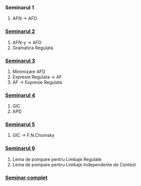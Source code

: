 ### Seminarul 1
 1. AFN -> AFD

 ### [Seminarul 2](https://github.com/antonio-b21/LFA/blob/master/Seminare/LFA_Sem_2.pdf)
 1. AFN-y -> AFD
 1. Gramatica Regulata

 ### [Seminarul 3](https://github.com/antonio-b21/LFA/blob/master/Seminare/LFA_Sem_3.pdf)
 1. Minimizare AFD
 1. Expresie Regulata -> AF
 1. AF -> Expresie Regulata

 ### [Seminarul 4](https://github.com/antonio-b21/LFA/blob/master/Seminare/LFA_Sem_4.pdf)
 1. GIC
 1. APD

 ### [Seminarul 5](https://github.com/antonio-b21/LFA/blob/master/Seminare/LFA_Sem_5.pdf)
 1. GIC -> F.N.Chomsky

 ### [Seminarul 6](https://github.com/antonio-b21/LFA/blob/master/Seminare/LFA_Sem_6.pdf)
 1. Lema de pompare pentru Limbaje Regulate
 1. Lema de pompare pentru Limbaje Independente de Context


### [Seminar complet](https://github.com/antonio-b21/LFA/blob/master/Seminare/LFA_Sem_complet.pdf)

